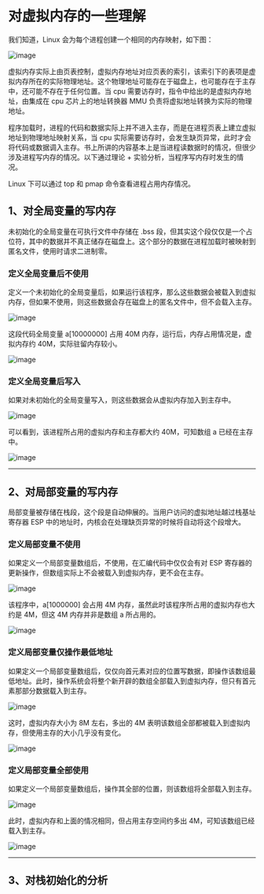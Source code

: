 # 对虚拟内存的一些理解

我们知道，Linux 会为每个进程创建一个相同的内存映射，如下图：

![image](https://user-images.githubusercontent.com/56211928/148564276-27dd0240-1fb8-4bde-8109-16974ba9f7e6.png)

虚拟内存实际上由页表控制，虚拟内存地址对应页表的索引，该索引下的表项是虚拟内存所在的实际物理地址。这个物理地址可能存在于磁盘上，也可能存在于主存中，还可能不存在于任何位置。当 cpu 需要访存时，指令中给出的是虚拟内存地址，由集成在 cpu 芯片上的地址转换器 MMU 负责将虚拟地址转换为实际的物理地址。

程序加载时，进程的代码和数据实际上并不进入主存，而是在进程页表上建立虚拟地址到物理地址映射关系，当 cpu 实际需要访存时，会发生缺页异常，此时才会将代码或数据调入主存。书上所讲的内容基本上是当进程读数据时的情况，但很少涉及进程写内存的情况。以下通过理论 + 实验分析，当程序写内存时发生的情况。

Linux 下可以通过 top 和 pmap 命令查看进程占用内存情况。

## 1、对全局变量的写内存

未初始化的全局变量在可执行文件中存储在 .bss 段，但其实这个段仅仅是一个占位符，其中的数据并不真正储存在磁盘上。这个部分的数据在进程加载时被映射到匿名文件，使用时请求二进制零。

### 定义全局变量后不使用

定义一个未初始化的全局变量后，如果运行该程序，那么这些数据会被载入到虚拟内存，但如果不使用，则这些数据会存在磁盘上的匿名文件中，但不会载入主存。

![image](https://user-images.githubusercontent.com/56211928/148570564-48221269-60b1-4c70-92a4-57f35138365a.png)

这段代码全局变量 a[10000000] 占用 40M 内存，运行后，内存占用情况是，虚拟内存约 40M，实际驻留内存较小。

![image](https://user-images.githubusercontent.com/56211928/148630599-d5ef8f29-339e-4638-a6ef-3f358181286a.png)

### 定义全局变量后写入

如果对未初始化的全局变量写入，则这些数据会从虚拟内存加入到主存中。

![image](https://user-images.githubusercontent.com/56211928/148630513-e5a56d50-422c-4b72-9f96-d7c444d50a88.png)

可以看到，该进程所占用的虚拟内存和主存都大约 40M，可知数组 a 已经在主存中。

![image](https://user-images.githubusercontent.com/56211928/148630568-bae555dd-5846-40f7-881a-d1305c74172f.png)

---

## 2、对局部变量的写内存

局部变量被存储在栈段，这个段是自动伸展的。当用户访问的虚拟地址越过栈基址寄存器 ESP 中的地址时，内核会在处理缺页异常的时候将自动将这个段增大。

### 定义局部变量不使用

如果定义一个局部变量数组后，不使用，在汇编代码中仅仅会有对 ESP 寄存器的更新操作，但数组实际上不会被载入到虚拟内存，更不会在主存。

![image](https://user-images.githubusercontent.com/56211928/148631021-783cac9c-a0ce-4fbd-b30f-9500c3b35feb.png)

该程序中，a[1000000] 会占用 4M 内存，虽然此时该程序所占用的虚拟内存也大约是 4M，但这 4M 内存并非是数组 a 所占用的。

![image](https://user-images.githubusercontent.com/56211928/148630967-5cf92dd6-aad4-4ac8-8873-b2c5951dee0f.png)

### 定义局部变量仅操作最低地址

如果定义一个局部变量数组后，仅仅向首元素对应的位置写数据，即操作该数组最低地址。此时，操作系统会将整个新开辟的数组全部载入到虚拟内存，但只有首元素那部分数据载入到主存。

![image](https://user-images.githubusercontent.com/56211928/148631242-d109b438-a6c0-4703-b4fc-0b982d5cdece.png)

这时，虚拟内存大小为 8M 左右，多出的 4M 表明该数组全部都被载入到虚拟内存，但使用主存的大小几乎没有变化。

![image](https://user-images.githubusercontent.com/56211928/148631237-03533171-9b6f-49df-a268-e0343c242b31.png)

### 定义局部变量全部使用

如果定义一个局部变量数组后，操作其全部的位置，则该数组将全部载入到主存。

![image](https://user-images.githubusercontent.com/56211928/148631390-6caf29de-70ac-42b4-bdc0-d157423d2798.png)

此时，虚拟内存和上面的情况相同，但占用主存空间约多出 4M，可知该数组已经载入到主存。

![image](https://user-images.githubusercontent.com/56211928/148631382-73c65551-6803-46f5-add1-3dbd4596553d.png)

---

## 3、对栈初始化的分析


